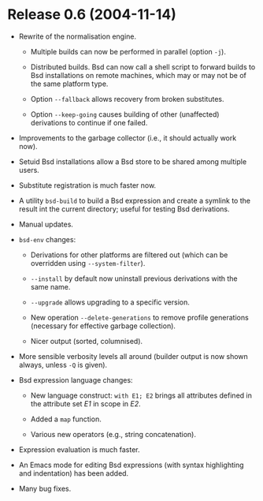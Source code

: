 # Release 0.6 (2004-11-14)

  - Rewrite of the normalisation engine.
    
      - Multiple builds can now be performed in parallel (option `-j`).
    
      - Distributed builds. Bsd can now call a shell script to forward
        builds to Bsd installations on remote machines, which may or may
        not be of the same platform type.
    
      - Option `--fallback` allows recovery from broken substitutes.
    
      - Option `--keep-going` causes building of other (unaffected)
        derivations to continue if one failed.

  - Improvements to the garbage collector (i.e., it should actually work
    now).

  - Setuid Bsd installations allow a Bsd store to be shared among
    multiple users.

  - Substitute registration is much faster now.

  - A utility `bsd-build` to build a Bsd expression and create a symlink
    to the result int the current directory; useful for testing Bsd
    derivations.

  - Manual updates.

  - `bsd-env` changes:
    
      - Derivations for other platforms are filtered out (which can be
        overridden using `--system-filter`).
    
      - `--install` by default now uninstall previous derivations with
        the same name.
    
      - `--upgrade` allows upgrading to a specific version.
    
      - New operation `--delete-generations` to remove profile
        generations (necessary for effective garbage collection).
    
      - Nicer output (sorted, columnised).

  - More sensible verbosity levels all around (builder output is now
    shown always, unless `-Q` is given).

  - Bsd expression language changes:
    
      - New language construct: `with
                                                        E1;
                                                        E2` brings all attributes defined in the attribute set *E1* in
        scope in *E2*.
    
      - Added a `map` function.
    
      - Various new operators (e.g., string concatenation).

  - Expression evaluation is much faster.

  - An Emacs mode for editing Bsd expressions (with syntax highlighting
    and indentation) has been added.

  - Many bug fixes.
